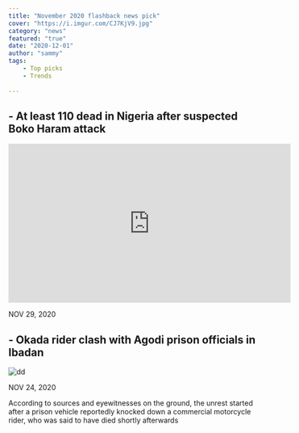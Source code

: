 ```yaml
---
title: "November 2020 flashback news pick"
cover: "https://i.imgur.com/CJ7KjV9.jpg"
category: "news"
featured: "true"
date: "2020-12-01"
author: "sammy"
tags:
    - Top picks
    - Trends
    
---
```



## - At least 110 dead in Nigeria after suspected Boko Haram attack

<iframe width="560" height="315" src="https://www.youtube.com/embed/hawh4afD3R8" frameborder="0" allow="accelerometer; autoplay; clipboard-write; encrypted-media; gyroscope; picture-in-picture" allowfullscreen></iframe>

NOV 29, 2020

## - Okada rider clash with Agodi prison officials in Ibadan 

![dd](https://i.imgur.com/CJ7KjV9.jpg)

NOV 24, 2020 

According to sources and eyewitnesses on the ground, the unrest started after a prison vehicle reportedly knocked down a commercial motorcycle rider, who was said to have died shortly afterwards

